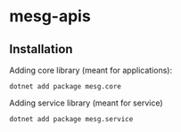 # **mesg-apis**

## **Installation**

Adding core library (meant for applications):

    dotnet add package mesg.core

Adding service library (meant for service)

    dotnet add package mesg.service


